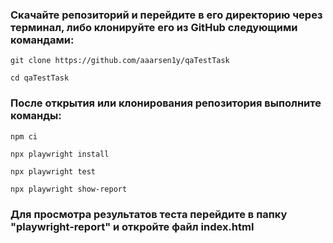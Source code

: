 ### Скачайте репозиторий и перейдите в его директорию через терминал, либо клонируйте его из GitHub следующими командами:

```
git clone https://github.com/aaarsen1y/qaTestTask
```
```
cd qaTestTask
```

### После открытия или клонирования репозитория выполните команды:

```
npm ci 
```

```
npx playwright install
```

```
npx playwright test
```

```
npx playwright show-report
```

### Для просмотра результатов теста перейдите в папку "playwright-report" и откройте файл index.html

